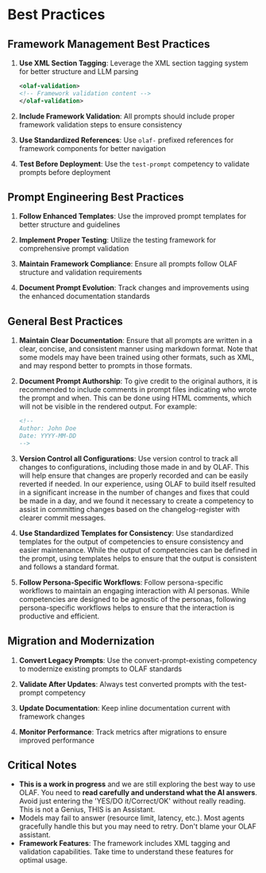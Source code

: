 # Best Practices

## Framework Management Best Practices

1. **Use XML Section Tagging**: Leverage the XML section tagging system for better structure and LLM parsing
   ```xml
   <olaf-validation>
   <!-- Framework validation content -->
   </olaf-validation>
   ```

2. **Include Framework Validation**: All prompts should include proper framework validation steps to ensure consistency

3. **Use Standardized References**: Use `olaf-` prefixed references for framework components for better navigation

4. **Test Before Deployment**: Use the `test-prompt` competency to validate prompts before deployment

## Prompt Engineering Best Practices

1. **Follow Enhanced Templates**: Use the improved prompt templates for better structure and guidelines

2. **Implement Proper Testing**: Utilize the testing framework for comprehensive prompt validation

3. **Maintain Framework Compliance**: Ensure all prompts follow OLAF structure and validation requirements

4. **Document Prompt Evolution**: Track changes and improvements using the enhanced documentation standards

## General Best Practices

1. **Maintain Clear Documentation**: Ensure that all prompts are written in a clear, concise, and consistent manner using markdown format. Note that some models may have been trained using other formats, such as XML, and may respond better to prompts in those formats.

2. **Document Prompt Authorship**: To give credit to the original authors, it is recommended to include comments in prompt files indicating who wrote the prompt and when. This can be done using HTML comments, which will not be visible in the rendered output. For example:
   ```markdown
   <!--
   Author: John Doe
   Date: YYYY-MM-DD
   -->
   ```

3. **Version Control all Configurations**: Use version control to track all changes to configurations, including those made in and by OLAF. This will help ensure that changes are properly recorded and can be easily reverted if needed. In our experience, using OLAF to build itself resulted in a significant increase in the number of changes and fixes that could be made in a day, and we found it necessary to create a competency to assist in committing changes based on the changelog-register with clearer commit messages.

4. **Use Standardized Templates for Consistency**: Use standardized templates for the output of competencies to ensure consistency and easier maintenance. While the output of competencies can be defined in the prompt, using templates helps to ensure that the output is consistent and follows a standard format.

5. **Follow Persona-Specific Workflows**: Follow persona-specific workflows to maintain an engaging interaction with AI personas. While competencies are designed to be agnostic of the personas, following persona-specific workflows helps to ensure that the interaction is productive and efficient.

## Migration and Modernization

1. **Convert Legacy Prompts**: Use the convert-prompt-existing competency to modernize existing prompts to OLAF standards

2. **Validate After Updates**: Always test converted prompts with the test-prompt competency

3. **Update Documentation**: Keep inline documentation current with framework changes

4. **Monitor Performance**: Track metrics after migrations to ensure improved performance

## Critical Notes
- **This is a work in progress** and we are still exploring the best way to use OLAF. You need to **read carefully and understand what the AI answers**. Avoid just entering the 'YES/DO it/Correct/OK' without really reading. This is not a Genius, THIS is an Assistant.
- Models may fail to answer (resource limit, latency, etc.). Most agents gracefully handle this but you may need to retry. Don't blame your OLAF assistant.
- **Framework Features**: The framework includes XML tagging and validation capabilities. Take time to understand these features for optimal usage.
